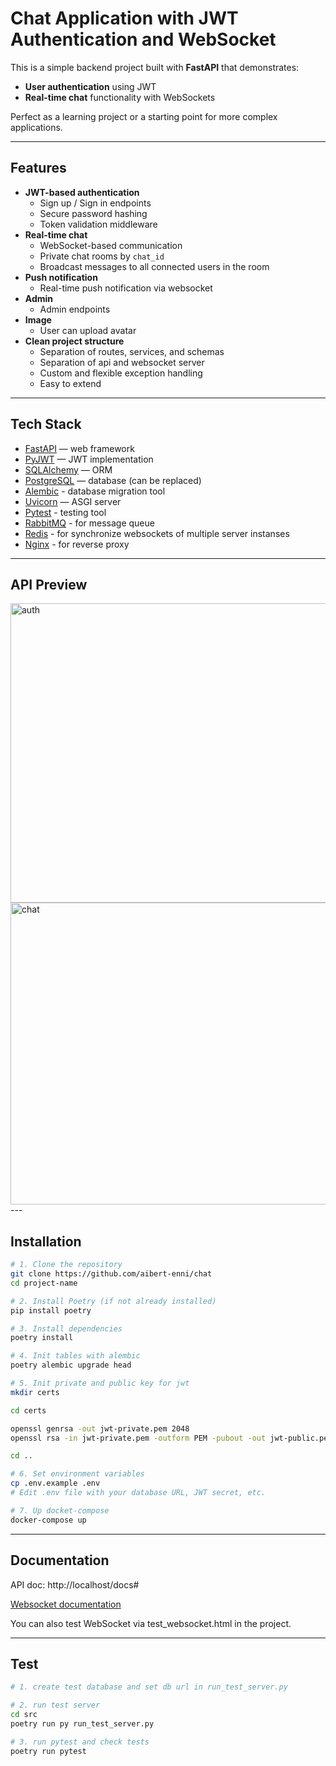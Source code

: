 # Chat Application with JWT Authentication and WebSocket

This is a simple backend project built with **FastAPI** that demonstrates:
- **User authentication** using JWT
- **Real-time chat** functionality with WebSockets

Perfect as a learning project or a starting point for more complex applications.

---

## Features

- **JWT-based authentication**
  - Sign up / Sign in endpoints
  - Secure password hashing
  - Token validation middleware
- **Real-time chat**
  - WebSocket-based communication
  - Private chat rooms by `chat_id`
  - Broadcast messages to all connected users in the room
- **Push notification**
  - Real-time push notification via websocket
- **Admin**
  - Admin endpoints
- **Image**
  - User can upload avatar
- **Clean project structure**
  - Separation of routes, services, and schemas
  - Separation of api and websocket server
  - Custom and flexible exception handling
  - Easy to extend

---

## Tech Stack

- [FastAPI](https://fastapi.tiangolo.com/) — web framework
- [PyJWT](https://pyjwt.readthedocs.io/) — JWT implementation
- [SQLAlchemy](https://www.sqlalchemy.org/) — ORM
- [PostgreSQL](https://www.postgresql.org/) — database (can be replaced)
- [Alembic](https://alembic.sqlalchemy.org/) - database migration tool
- [Uvicorn](https://www.uvicorn.org/) — ASGI server
- [Pytest](https://docs.pytest.org/en/stable/) - testing tool
- [RabbitMQ](https://www.rabbitmq.com/) - for message queue
- [Redis](https://redis.io/) - for synchronize websockets of multiple server instanses 
- [Nginx](https://nginx.org/) - for reverse proxy
---

## API Preview
<img width="960" height="479" alt="auth" src="https://github.com/user-attachments/assets/63e755bf-172a-4180-bfa0-0b66f4b77cff" />
<img width="960" height="483" alt="chat" src="https://github.com/user-attachments/assets/3dc414b8-8f41-448a-a242-5aa7d26eff2c" />
---

## Installation

```bash
# 1. Clone the repository
git clone https://github.com/aibert-enni/chat
cd project-name

# 2. Install Poetry (if not already installed)
pip install poetry

# 3. Install dependencies
poetry install

# 4. Init tables with alembic
poetry alembic upgrade head

# 5. Init private and public key for jwt
mkdir certs

cd certs

openssl genrsa -out jwt-private.pem 2048
openssl rsa -in jwt-private.pem -outform PEM -pubout -out jwt-public.pem 

cd ..

# 6. Set environment variables
cp .env.example .env
# Edit .env file with your database URL, JWT secret, etc.

# 7. Up docket-compose
docker-compose up
```

---

## Documentation

API doc: http://localhost/docs#

[Websocket documentation](docs/WEBSOCKET_API.md)

You can also test WebSocket via test_websocket.html in the project.

---
## Test
```bash
# 1. create test database and set db url in run_test_server.py

# 2. run test server
cd src
poetry run py run_test_server.py

# 3. run pytest and check tests
poetry run pytest
```
